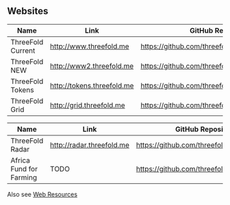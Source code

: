 ## Websites

Name | Link | GitHub Repository (source)
---------|----------|---------
ThreeFold Current | http://www.threefold.me | https://github.com/threefoldfoundation/www_threefold_old
ThreeFold NEW | http://www2.threefold.me | https://github.com/threefoldfoundation/www_threefold
ThreeFold Tokens | http://tokens.threefold.me | https://github.com/threefoldfoundation/www_tokens
ThreeFold Grid | http://grid.threefold.me | https://github.com/threefoldfoundation/www_grid

Name | Link | GitHub Repository (source)
---------|----------|---------
ThreeFold Radar | http://radar.threefold.me | https://github.com/threefoldfoundation/www_radar
Africa Fund for Farming | TODO | https://github.com/threefoldfoundation/www_impact

Also see [Web Resources](/web_resources.md)

